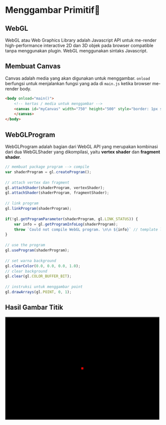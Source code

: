# Menggambar Primitif:art:
## WebGL
WebGL atau Web Graphics Library adalah Javascript API untuk me-render high-performance interactive 2D dan 3D objek pada browser compatible tanpa menggunakan plugin. WebGL menggunakan sintaks Javascript.

## Membuat Canvas
Canvas adalah media yang akan digunakan untuk menggambar. ``onload`` berfungsi untuk menjalankan fungsi yang ada di ``main.js`` ketika browser me-render body.
```html
<body onload="main()">
    <!-- kertas / media untuk menggambar -->
    <canvas id="myCanvas" width="750" height="500" style="border: 1px solid black;">
    </canvas>
</body>
```

## WebGLProgram
WebGLProgram adalah bagian dari WebGL API yang merupakan kombinasi dari dua WebGLShader yang dikompilasi, yaitu **vertex shader** dan **fragment shader**.
```javascript
// membuat package program --> compile
var shaderProgram = gl.createProgram();

// attach vertex dan fragment
gl.attachShader(shaderProgram, vertexShader);
gl.attachShader(shaderProgram, fragmentShader);

// link program
gl.linkProgram(shaderProgram);

if(!gl.getProgramParameter(shaderProgram, gl.LINK_STATUS)) {
    var info = gl.getProgramInfoLog(shaderProgram);
    throw `Could not compile WebGL program. \n\n ${info}` // template literals
}

// use the program
gl.useProgram(shaderProgram);

// set warna background
gl.clearColor(0.0, 0.0, 0.0, 1.0);
// clear background
gl.clear(gl.COLOR_BUFFER_BIT);

// instruksi untuk menggambar point
gl.drawArrays(gl.POINT, 0, 1);
```

## Hasil Gambar Titik
<img src="https://github.com/cg2021b/menggambar-primitif-yoursemicolon/blob/main/img/gambar-titik.PNG" width="500">
